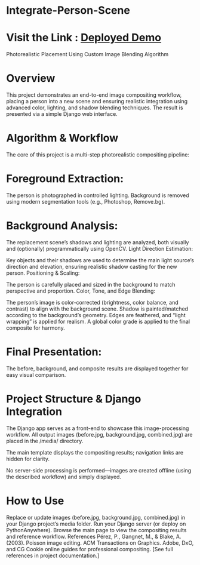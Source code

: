 # Integrate-Person-Scene

# Visit the Link : [Deployed Demo](https://angaddogra.pythonanywhere.com)

Photorealistic Placement Using Custom Image Blending Algorithm

# Overview
This project demonstrates an end-to-end image compositing workflow, placing a person into a new scene and ensuring realistic integration using advanced color, lighting, and shadow blending techniques. The result is presented via a simple Django web interface.

# Algorithm & Workflow
The core of this project is a multi-step photorealistic compositing pipeline:

# Foreground Extraction:

The person is photographed in controlled lighting.
Background is removed using modern segmentation tools (e.g., Photoshop, Remove.bg).

# Background Analysis:

The replacement scene’s shadows and lighting are analyzed, both visually and (optionally) programmatically using OpenCV.
Light Direction Estimation:

Key objects and their shadows are used to determine the main light source’s direction and elevation, ensuring realistic shadow casting for the new person.
Positioning & Scaling:

The person is carefully placed and sized in the background to match perspective and proportion.
Color, Tone, and Edge Blending:

The person’s image is color-corrected (brightness, color balance, and contrast) to align with the background scene.
Shadow is painted/matched according to the background’s geometry.
Edges are feathered, and “light wrapping” is applied for realism.
A global color grade is applied to the final composite for harmony.

# Final Presentation:

The before, background, and composite results are displayed together for easy visual comparison.

# Project Structure & Django Integration
The Django app serves as a front-end to showcase this image-processing workflow.
All output images (before.jpg, background.jpg, combined.jpg) are placed in the /media/ directory.

The main template displays the compositing results; navigation links are hidden for clarity.

No server-side processing is performed—images are created offline (using the described workflow) and simply displayed.

# How to Use
Replace or update images (before.jpg, background.jpg, combined.jpg) in your Django project’s media folder.
Run your Django server (or deploy on PythonAnywhere).
Browse the main page to view the compositing results and reference workflow.
References
Pérez, P., Gangnet, M., & Blake, A. (2003). Poisson image editing. ACM Transactions on Graphics.
Adobe, DxO, and CG Cookie online guides for professional compositing.
[See full references in project documentation.]
